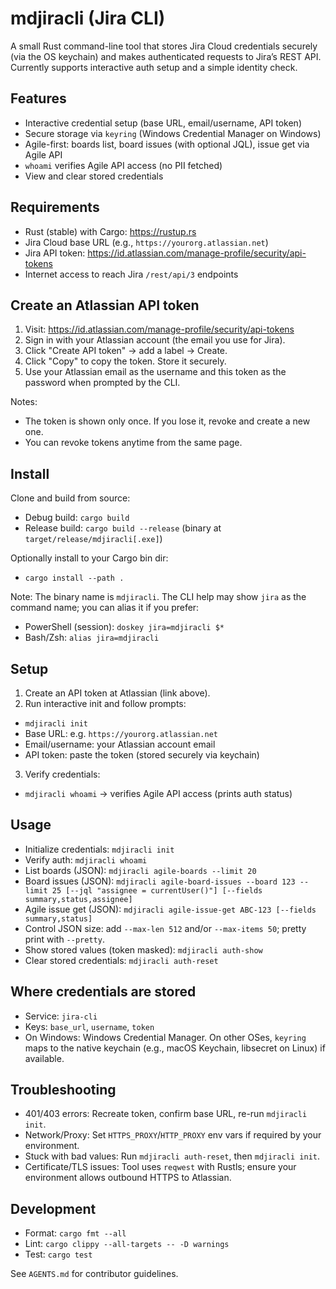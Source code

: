 # mdjiracli (Jira CLI)

A small Rust command-line tool that stores Jira Cloud credentials securely (via the OS keychain) and makes authenticated requests to Jira’s REST API. Currently supports interactive auth setup and a simple identity check.

## Features
- Interactive credential setup (base URL, email/username, API token)
- Secure storage via `keyring` (Windows Credential Manager on Windows)
- Agile-first: boards list, board issues (with optional JQL), issue get via Agile API
- `whoami` verifies Agile API access (no PII fetched)
- View and clear stored credentials

## Requirements
- Rust (stable) with Cargo: https://rustup.rs
- Jira Cloud base URL (e.g., `https://yourorg.atlassian.net`)
- Jira API token: https://id.atlassian.com/manage-profile/security/api-tokens
- Internet access to reach Jira `/rest/api/3` endpoints

## Create an Atlassian API token
1) Visit: https://id.atlassian.com/manage-profile/security/api-tokens
2) Sign in with your Atlassian account (the email you use for Jira).
3) Click "Create API token" → add a label → Create.
4) Click "Copy" to copy the token. Store it securely.
5) Use your Atlassian email as the username and this token as the password when prompted by the CLI.

Notes:
- The token is shown only once. If you lose it, revoke and create a new one.
- You can revoke tokens anytime from the same page.

## Install
Clone and build from source:

- Debug build: `cargo build`
- Release build: `cargo build --release` (binary at `target/release/mdjiracli[.exe]`)

Optionally install to your Cargo bin dir:

- `cargo install --path .`

Note: The binary name is `mdjiracli`. The CLI help may show `jira` as the command name; you can alias it if you prefer:
- PowerShell (session): `doskey jira=mdjiracli $*`
- Bash/Zsh: `alias jira=mdjiracli`

## Setup
1) Create an API token at Atlassian (link above).
2) Run interactive init and follow prompts:
- `mdjiracli init`
- Base URL: e.g. `https://yourorg.atlassian.net`
- Email/username: your Atlassian account email
- API token: paste the token (stored securely via keychain)
3) Verify credentials:
- `mdjiracli whoami` → verifies Agile API access (prints auth status)

## Usage
- Initialize credentials: `mdjiracli init`
- Verify auth: `mdjiracli whoami`
- List boards (JSON): `mdjiracli agile-boards --limit 20`
- Board issues (JSON): `mdjiracli agile-board-issues --board 123 --limit 25 [--jql "assignee = currentUser()"] [--fields summary,status,assignee]`
- Agile issue get (JSON): `mdjiracli agile-issue-get ABC-123 [--fields summary,status]`
- Control JSON size: add `--max-len 512` and/or `--max-items 50`; pretty print with `--pretty`.
- Show stored values (token masked): `mdjiracli auth-show`
- Clear stored credentials: `mdjiracli auth-reset`

## Where credentials are stored
- Service: `jira-cli`
- Keys: `base_url`, `username`, `token`
- On Windows: Windows Credential Manager. On other OSes, `keyring` maps to the native keychain (e.g., macOS Keychain, libsecret on Linux) if available.

## Troubleshooting
- 401/403 errors: Recreate token, confirm base URL, re-run `mdjiracli init`.
- Network/Proxy: Set `HTTPS_PROXY`/`HTTP_PROXY` env vars if required by your environment.
- Stuck with bad values: Run `mdjiracli auth-reset`, then `mdjiracli init`.
- Certificate/TLS issues: Tool uses `reqwest` with Rustls; ensure your environment allows outbound HTTPS to Atlassian.

## Development
- Format: `cargo fmt --all`
- Lint: `cargo clippy --all-targets -- -D warnings`
- Test: `cargo test`

See `AGENTS.md` for contributor guidelines.
